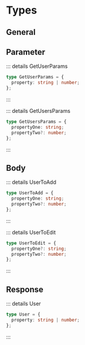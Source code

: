 # Types

## General

## Parameter

::: details GetUserParams

```ts
type GetUserParams = {
  property: string | number;
};
```

:::

::: details GetUsersParams

```ts
type GetUsersParams = {
  propertyOne: string;
  propertyTwo?: number;
};
```

:::

## Body

::: details UserToAdd

```ts
type UserToAdd = {
  propertyOne: string;
  propertyTwo?: number;
};
```

:::

::: details UserToEdit

```ts
type UserToEdit = {
  propertyOne?: string;
  propertyTwo?: number;
};
```

:::

## Response

::: details User

```ts
type User = {
  property: string | number;
};
```

:::

